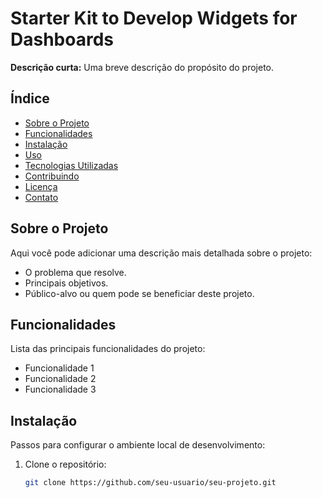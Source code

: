 # Starter Kit to Develop Widgets for Dashboards

**Descrição curta:** Uma breve descrição do propósito do projeto.

## Índice

- [Sobre o Projeto](#sobre-o-projeto)
- [Funcionalidades](#funcionalidades)
- [Instalação](#instalação)
- [Uso](#uso)
- [Tecnologias Utilizadas](#tecnologias-utilizadas)
- [Contribuindo](#contribuindo)
- [Licença](#licença)
- [Contato](#contato)

## Sobre o Projeto

Aqui você pode adicionar uma descrição mais detalhada sobre o projeto:
- O problema que resolve.
- Principais objetivos.
- Público-alvo ou quem pode se beneficiar deste projeto.

## Funcionalidades

Lista das principais funcionalidades do projeto:
- Funcionalidade 1
- Funcionalidade 2
- Funcionalidade 3

## Instalação

Passos para configurar o ambiente local de desenvolvimento:

1. Clone o repositório:
   ```bash
   git clone https://github.com/seu-usuario/seu-projeto.git
